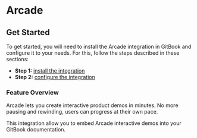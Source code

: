 # Arcade

## Get Started

To get started, you will need to install the Arcade integration in GitBook and configure it to your needs. For this, follow the steps described in these sections:

* **Step 1:** [install the integration](../install-an-integration.md)
* **Step 2:** [configure the integration](configure-the-arcade-integration.md)

### Feature Overview

Arcade lets you create interactive product demos in minutes. No more pausing and rewinding, users can progress at their own pace.

This integration allow you to embed Arcade interactive demos into your GitBook documentation.
